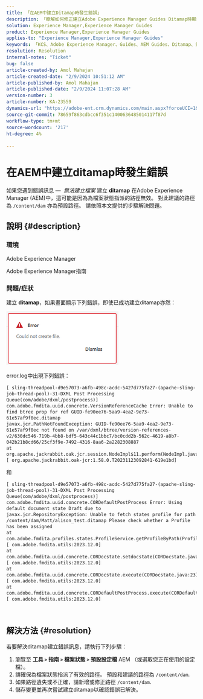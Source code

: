 ```yaml
---
title: 「在AEM中建立Ditamap時發生錯誤」
description: 「瞭解如何修正建立Adobe Experience Manager Guides Ditamap時顯示的錯誤。 請確保指派了有效的路徑。」
solution: Experience Manager,Experience Manager Guides
product: Experience Manager,Experience Manager Guides
applies-to: "Experience Manager,Experience Manager Guides"
keywords: 「KCS、Adobe Experience Manager、Guides、AEM Guides、Ditamap、錯誤」
resolution: Resolution
internal-notes: "Ticket"
bug: false
article-created-by: Amol Mahajan
article-created-date: "2/9/2024 10:51:12 AM"
article-published-by: Amol Mahajan
article-published-date: "2/9/2024 11:07:28 AM"
version-number: 3
article-number: KA-23559
dynamics-url: "https://adobe-ent.crm.dynamics.com/main.aspx?forceUCI=1&pagetype=entityrecord&etn=knowledgearticle&id=8458f520-39c7-ee11-9079-6045bd006ce9"
source-git-commit: 78659f863cdbcc6f351c1400636485014117f87d
workflow-type: tm+mt
source-wordcount: '217'
ht-degree: 4%

---
```


# 在AEM中建立ditamap時發生錯誤


如果您遇到錯誤訊息 —  *無法建立檔案* 建立 <b>ditamap</b> 在Adobe Experience Manager (AEM)中，這可能是因為為檔案狀態指派的路徑無效。 對此建議的路徑為 `/content/dam` 亦為預設路徑。 請依照本文提供的步驟解決問題。

## 說明 {#description}


### <b>環境</b>

Adobe Experience Manager

Adobe Experience Manager指南



### <b>問題/症狀</b>

建立 <b>ditamap</b>，如果畫面顯示下列錯誤，即使已成功建立ditamap亦然：

![](assets/___8558f520-39c7-ee11-9079-6045bd006ce9___.png)



error.log中出現下列錯誤：




```
[ sling-threadpool-d9e57073-a6fb-498c-acdc-5427d775fa27-(apache-sling-job-thread-pool)-31-DXML Post Processing Queue(com/adobe/dxml/postprocess)]  com.adobe.fmdita.uuid.concrete.VersionReferenceCache Error: Unable to find btree prop for ref GUID-fe90ee76-5aa9-4ea2-9e73-61e57af9f0ec.ditamap
javax.jcr.PathNotFoundException: GUID-fe90ee76-5aa9-4ea2-9e73-61e57af9f0ec not found on /var/dxml/btree/version-references-v2/630dc546-719b-4bb8-bdf5-643c44c1bbc7/bc0cdd2b-562c-4619-a8b7-042b21b8cd66/25cf3f9e-7492-4316-8aa6-2a2282308887
at org.apache.jackrabbit.oak.jcr.session.NodeImpl$11.perform(NodeImpl.java:671) [ org.apache.jackrabbit.oak-jcr:1.58.0.T20231123092841-619e1bd]
```


和




```
[ sling-threadpool-d9e57073-a6fb-498c-acdc-5427d775fa27-(apache-sling-job-thread-pool)-31-DXML Post Processing Queue(com/adobe/dxml/postprocess)]  com.adobe.fmdita.uuid.concrete.CORDefaultPostProcess Error: Using default document state Draft due to
javax.jcr.RepositoryException: Unable to fetch states profile for path /content/dam/Matt/alison_test.ditamap Please check whether a Profile has been assigned
at com.adobe.fmdita.profiles.states.ProfileService.getProfileByPath(ProfileService.java:96) [ com.adobe.fmdita.utils:2023.12.0] 
at com.adobe.fmdita.uuid.concrete.CORDocstate.setdocstate(CORDocstate.java:37) [ com.adobe.fmdita.utils:2023.12.0] 
at com.adobe.fmdita.uuid.concrete.CORDocstate.execute(CORDocstate.java:23) [ com.adobe.fmdita.utils:2023.12.0] 
at com.adobe.fmdita.uuid.concrete.CORDefaultPostProcess.execute(CORDefaultPostProcess.java:1) [ com.adobe.fmdita.utils:2023.12.0]
```

` `



## 解決方法 {#resolution}


若要解決ditamap建立錯誤訊息，請執行下列步驟：

1. 瀏覽至 <b>工具 `>`  指南 `>`  檔案狀態</b><b> `>`  預設設定檔</b> AEM （或選取您正在使用的設定檔）。
2. 請確保為檔案狀態指派了有效的路徑。 預設和建議的路徑為 `/content/dam`.
3. 如果路徑遺失或不正確，請新增或修正路徑 `/content/dam`.
4. 儲存變更並再次嘗試建立ditamap以確認錯誤已解決。

